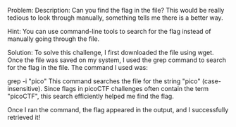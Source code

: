 Problem:
Description: Can you find the flag in the file? This would be really tedious to look through manually, something tells me there is a better way.

Hint:
You can use command-line tools to search for the flag instead of manually going through the file.

Solution:
To solve this challenge, I first downloaded the file using wget. Once the file was saved on my system, I used the grep command to search for the flag in the file. The command I used was:

grep -i "pico" <filename>
This command searches the file for the string "pico" (case-insensitive). Since flags in picoCTF challenges often contain the term "picoCTF", this search efficiently helped me find the flag.

Once I ran the command, the flag appeared in the output, and I successfully retrieved it!
